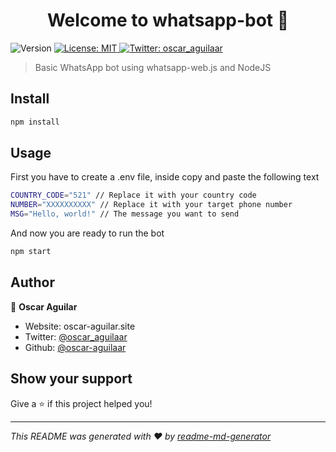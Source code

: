 <h1 align="center">Welcome to whatsapp-bot 👋</h1>
<p>
  <img alt="Version" src="https://img.shields.io/badge/version-1.0.0-blue.svg?cacheSeconds=2592000" />
  <a href="#" target="_blank">
    <img alt="License: MIT" src="https://img.shields.io/badge/License-MIT-yellow.svg" />
  </a>
  <a href="https://twitter.com/oscar_aguilaar" target="_blank">
    <img alt="Twitter: oscar_aguilaar" src="https://img.shields.io/twitter/follow/oscar_aguilaar.svg?style=social" />
  </a>
</p>

> Basic WhatsApp bot using whatsapp-web.js and NodeJS

## Install

```sh
npm install
```

## Usage

First you have to create a .env file, inside copy and paste the following text

```sh
COUNTRY_CODE="521" // Replace it with your country code
NUMBER="XXXXXXXXXX" // Replace it with your target phone number
MSG="Hello, world!" // The message you want to send
```

And now you are ready to run the bot

```sh
npm start
```

## Author

👤 **Oscar Aguilar**

- Website: oscar-aguilar.site
- Twitter: [@oscar_aguilaar](https://twitter.com/oscar_aguilaar)
- Github: [@oscar-aguilaar](https://github.com/oscar-aguilaar)

## Show your support

Give a ⭐️ if this project helped you!

---

_This README was generated with ❤️ by [readme-md-generator](https://github.com/kefranabg/readme-md-generator)_
